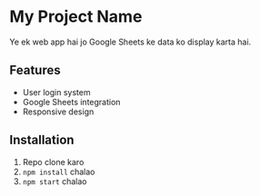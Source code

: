 # My Project Name

Ye ek web app hai jo Google Sheets ke data ko display karta hai.

## Features
- User login system
- Google Sheets integration
- Responsive design

## Installation
1. Repo clone karo
2. `npm install` chalao
3. `npm start` chalao
